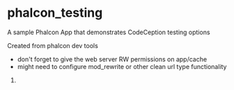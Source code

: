 phalcon_testing
===============

A sample Phalcon App that demonstrates CodeCeption testing options

Created from phalcon dev tools
 - don't forget to give the web server RW permissions on app/cache
 - might need to configure mod_rewrite or other clean url type functionality


1. 

